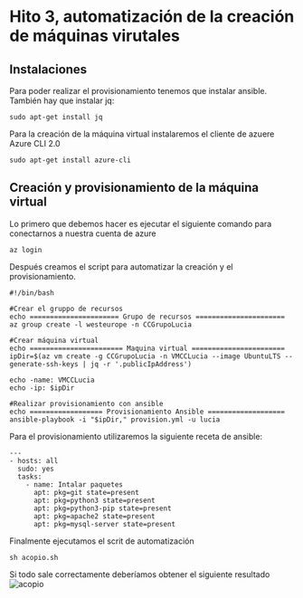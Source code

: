 # Hito 3, automatización de la creación de máquinas virutales

## Instalaciones

Para poder realizar el provisionamiento tenemos que instalar ansible. También hay que instalar jq:
```
sudo apt-get install jq
```
Para la creación de la máquina virtual instalaremos el cliente de azuere Azure CLI 2.0
```
sudo apt-get install azure-cli
```

## Creación y provisionamiento de la máquina virtual

Lo primero que debemos hacer es ejecutar el siguiente comando para conectarnos a nuestra cuenta de azure
```
az login
```
Después creamos el script para automatizar la creación y el provisionamiento.

```
#!/bin/bash

#Crear el gruppo de recursos
echo ====================== Grupo de recursos ======================
az group create -l westeurope -n CCGrupoLucia

#Crear máquina virtual
echo ======================= Maquina virtual =======================
ipDir=$(az vm create -g CCGrupoLucia -n VMCCLucia --image UbuntuLTS --generate-ssh-keys | jq -r '.publicIpAddress')

echo -name: VMCCLucia
echo -ip: $ipDir

#Realizar provisionamiento con ansible
echo ================== Provisionamiento Ansible ===================
ansible-playbook -i "$ipDir," provision.yml -u lucia
```
Para el provisionamiento utilizaremos la siguiente receta de ansible:
```
---
- hosts: all
  sudo: yes
  tasks:
    - name: Intalar paquetes
      apt: pkg=git state=present
      apt: pkg=python3 state=present
      apt: pkg=python3-pip state=present
      apt: pkg=apache2 state=present
      apt: pkg=mysql-server state=present
```
Finalmente ejecutamos el scrit de automatización
```
sh acopio.sh
```
Si todo sale correctamente deberíamos obtener el siguiente resultado
![acopio](https://user-images.githubusercontent.com/10090976/33264366-861d7d0a-d36d-11e7-9891-2acc34332246.png)
